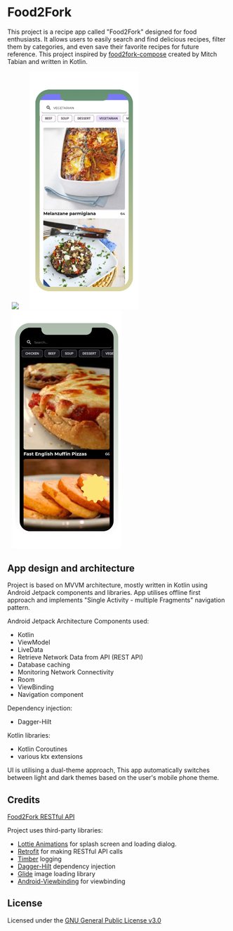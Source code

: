 # Food2Fork

This project is a recipe app called "Food2Fork" designed for food enthusiasts. It allows users to easily search and find delicious recipes, filter them by categories, and even save their favorite recipes for future reference.
This project inspired by [food2fork-compose](https://github.com/mitchtabian/food2fork-compose) created by Mitch Tabian and written in Kotlin.


<img src="screenshots/demo.gif" hspace="10">
<img src="screenshots/Screenshot_light.png" width="250" hspace="10"><img src="screenshots/Screenshot_dark.png" width="250" hspace="10">



## App design and architecture
Project is based on MVVM architecture, mostly written in Kotlin using Android Jetpack components and libraries.
App utilises offline first approach and implements "Single Activity - multiple Fragments" navigation pattern.

Android Jetpack Architecture Components used:
- Kotlin
- ViewModel
- LiveData
- Retrieve Network Data from API (REST API)
- Database caching
- Monitoring Network Connectivity
- Room
- ViewBinding 
- Navigation component

Dependency injection:
- Dagger-Hilt

Kotlin libraries:
- Kotlin Coroutines
- various ktx extensions

UI is utilising a dual-theme approach, This app automatically switches between light and dark themes based on the user's mobile phone theme.

## Credits
[Food2Fork RESTful API](https://food2fork.ca/)

Project uses third-party libraries:
- [Lottie Animations](https://lottiefiles.com/blog/working-with-lottie/getting-started-with-lottie-animations-in-android-app/) for splash screen and loading dialog.
- [Retrofit](https://github.com/square/retrofit) for making RESTful API calls
- [Timber](https://github.com/JakeWharton/timber) logging
- [Dagger-Hilt](https://developer.android.com/training/dependency-injection/hilt-android) dependency injection
- [Glide](https://github.com/bumptech/glide) image loading library
- [Android-Viewbinding](https://github.com/yogacp/android-viewbinding) for viewbinding


## License
Licensed under the [GNU General Public License v3.0](LICENSE)

